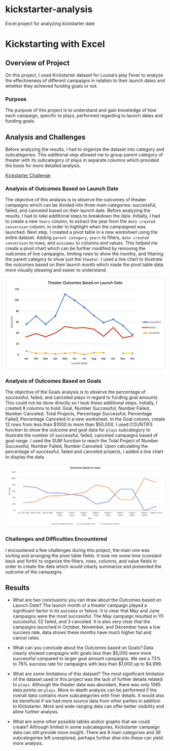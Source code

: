 # kickstarter-analysis
Excel project for analyzing kickstarter date
# Kickstarting with Excel

## Overview of Project
On this project, I used Kickstarter dataset for Louise’s play Fever to analyze the effectiveness of different campaigns in relation to their launch dates and whether they achieved funding goals or not.  


### Purpose
The purpose of this project is to understand and gain knowledge of how each campaign, specific to plays, performed regarding to launch dates and funding goals. 


## Analysis and Challenges
Before analyzing the results, I had to organize the dataset into category and subcategories. This additional step allowed me to group parent category of theater with its subcategory of plays in separate columns which provided the basis for more detailed analysis. 

[Kickstarter Challenge](https://github.com/meliscelikay/kickstarter-analysis/blob/6768f2238b419a2130bcc9fbe53d342dac456c75/Kickstarter_Challenge.xlsx)

### Analysis of Outcomes Based on Launch Date
The objective of this analysis is to observe the outcomes of theater campaigns which can be divided into three main categories: successful, failed, and canceled based on their launch date. Before analyzing the results, I had to take additional steps to breakdown the data. Initially, I had to create a new `Years` column, to extract the year from the `date created conversion` column, in order to highlight when the campaigned was launched. Next step, I created a pivot table in a new worksheet using the entire dataset.  Adding `parent category`, `years` to filters, `date created conversion` to rows, and `outcomes` to columns and values. This helped me create a pivot chart which can be further modified by removing the outcomes of live campaigns, limiting rows to show the months, and filtering the parent category to show just the `theater`. I used a line chart to illustrate the outcomes based on their launch month which made the pivot table data more visually pleasing and easier to understand.

![Resources/Theater_Outcomes_vs_Launch](/Resources/Theater_Outcomes_vs_Launch.png)   

### Analysis of Outcomes Based on Goals
The objective of the Goals analysis is to observe the percentage of successful, failed, and canceled plays in regard to funding goal amounts. This could not be done directly so I took these additional steps. Initially, I created 8 columns to hold: Goal, Number Successful, Number Failed, Number Canceled, Total Projects, Percentage Successful, Percentage Failed, Percentage Canceled in a new worksheet. In the Goal column, create 12 rows from less than $1000 to more than $50,000. I used COUNTIFS function to show the outcome and goal data for `plays` subcategory to illustrate the number of successful, failed, canceled campaigns based of goal range. I used the SUM function to reach the Total Project of Number Successful, Number Failed, Number Canceled. Upon calculating the percentage of successful, failed and canceled projects, I added a line chart to display the data. 

![Resources/Outcomes_vs_Goals](/Resources/Outcomes_vs_Goals.png)

### Challenges and Difficulties Encountered
I encountered a few challenges during this project, the main one was sorting and arranging the pivot table fields. It took me some time (constant back and forth) to organize the filters, rows, columns, and value fields in order to create the data which would clearly summarize and presented the outcome of the campaigns. 

## Results

- What are two conclusions you can draw about the Outcomes based on Launch Date?
The launch month of a theater campaign played a significant factor in its success or failure. It is clear that May and June campaigns were the most successful. The May campaign resulted in 111 successful, 52 failed, and 3 canceled. It is also very clear that the campaigns launched in October, November, and December have a low success rate, data shows these months have much higher fail and cancel rates. 

- What can you conclude about the Outcomes based on Goals?
Data clearly showed campaigns with goals less than $5,000 were more successful compared to larger goal amount campaigns. We see a 73% to 76% success rate for campaigns with less than $1,000 up to $4,999. 

- What are some limitations of this dataset?
The most significant limitation of the dataset used in this project was the lack of further details related to `plays`. Although the theater data was abundant, there was only 1065 data points on `plays`. More in-depth analysis can be performed if the overall data contains more subcategories with finer details. It would also be beneficial if we had more source data from other parties in addition to Kickstarter. More and wide-ranging data can offer better visibility and allow further analysis. 

- What are some other possible tables and/or graphs that we could create?
Although limited in some subcategories, Kickstarter campaign data can still provide more insight. There are 8 main categories and 36 subcategories left unexplored, perhaps further dive into these can yield more analysis. 
